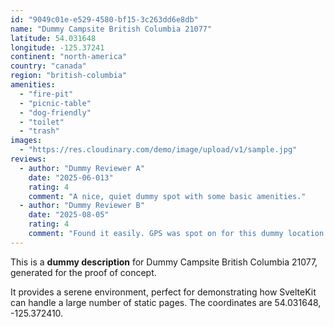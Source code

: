 ```yaml
---
id: "9049c01e-e529-4580-bf15-3c263dd6e8db"
name: "Dummy Campsite British Columbia 21077"
latitude: 54.031648
longitude: -125.37241
continent: "north-america"
country: "canada"
region: "british-columbia"
amenities:
  - "fire-pit"
  - "picnic-table"
  - "dog-friendly"
  - "toilet"
  - "trash"
images:
  - "https://res.cloudinary.com/demo/image/upload/v1/sample.jpg"
reviews:
  - author: "Dummy Reviewer A"
    date: "2025-06-013"
    rating: 4
    comment: "A nice, quiet dummy spot with some basic amenities."
  - author: "Dummy Reviewer B"
    date: "2025-08-05"
    rating: 4
    comment: "Found it easily. GPS was spot on for this dummy location."
---
```


This is a **dummy description** for Dummy Campsite British Columbia 21077, generated for the proof of concept.

It provides a serene environment, perfect for demonstrating how SvelteKit can handle a large number of static pages. The coordinates are 54.031648, -125.372410.
